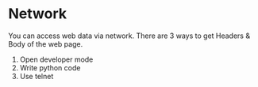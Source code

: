 # Network

You can access web data via network.
There are 3 ways to get Headers & Body of the web page.

 1. Open developer mode
 2. Write python code
 3. Use telnet
